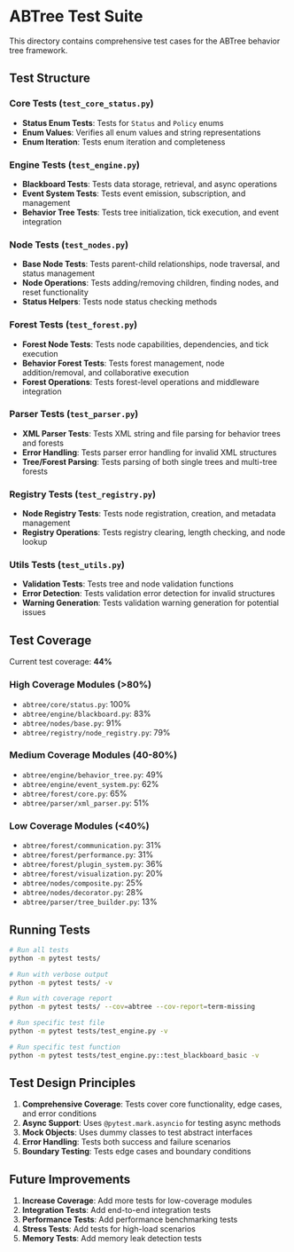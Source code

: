 # ABTree Test Suite

This directory contains comprehensive test cases for the ABTree behavior tree framework.

## Test Structure

### Core Tests (`test_core_status.py`)
- **Status Enum Tests**: Tests for `Status` and `Policy` enums
- **Enum Values**: Verifies all enum values and string representations
- **Enum Iteration**: Tests enum iteration and completeness

### Engine Tests (`test_engine.py`)
- **Blackboard Tests**: Tests data storage, retrieval, and async operations
- **Event System Tests**: Tests event emission, subscription, and management
- **Behavior Tree Tests**: Tests tree initialization, tick execution, and event integration

### Node Tests (`test_nodes.py`)
- **Base Node Tests**: Tests parent-child relationships, node traversal, and status management
- **Node Operations**: Tests adding/removing children, finding nodes, and reset functionality
- **Status Helpers**: Tests node status checking methods

### Forest Tests (`test_forest.py`)
- **Forest Node Tests**: Tests node capabilities, dependencies, and tick execution
- **Behavior Forest Tests**: Tests forest management, node addition/removal, and collaborative execution
- **Forest Operations**: Tests forest-level operations and middleware integration

### Parser Tests (`test_parser.py`)
- **XML Parser Tests**: Tests XML string and file parsing for behavior trees and forests
- **Error Handling**: Tests parser error handling for invalid XML structures
- **Tree/Forest Parsing**: Tests parsing of both single trees and multi-tree forests

### Registry Tests (`test_registry.py`)
- **Node Registry Tests**: Tests node registration, creation, and metadata management
- **Registry Operations**: Tests registry clearing, length checking, and node lookup

### Utils Tests (`test_utils.py`)
- **Validation Tests**: Tests tree and node validation functions
- **Error Detection**: Tests validation error detection for invalid structures
- **Warning Generation**: Tests validation warning generation for potential issues

## Test Coverage

Current test coverage: **44%**

### High Coverage Modules (>80%)
- `abtree/core/status.py`: 100%
- `abtree/engine/blackboard.py`: 83%
- `abtree/nodes/base.py`: 91%
- `abtree/registry/node_registry.py`: 79%

### Medium Coverage Modules (40-80%)
- `abtree/engine/behavior_tree.py`: 49%
- `abtree/engine/event_system.py`: 62%
- `abtree/forest/core.py`: 65%
- `abtree/parser/xml_parser.py`: 51%

### Low Coverage Modules (<40%)
- `abtree/forest/communication.py`: 31%
- `abtree/forest/performance.py`: 31%
- `abtree/forest/plugin_system.py`: 36%
- `abtree/forest/visualization.py`: 20%
- `abtree/nodes/composite.py`: 25%
- `abtree/nodes/decorator.py`: 28%
- `abtree/parser/tree_builder.py`: 13%

## Running Tests

```bash
# Run all tests
python -m pytest tests/

# Run with verbose output
python -m pytest tests/ -v

# Run with coverage report
python -m pytest tests/ --cov=abtree --cov-report=term-missing

# Run specific test file
python -m pytest tests/test_engine.py -v

# Run specific test function
python -m pytest tests/test_engine.py::test_blackboard_basic -v
```

## Test Design Principles

1. **Comprehensive Coverage**: Tests cover core functionality, edge cases, and error conditions
2. **Async Support**: Uses `@pytest.mark.asyncio` for testing async methods
3. **Mock Objects**: Uses dummy classes to test abstract interfaces
4. **Error Handling**: Tests both success and failure scenarios
5. **Boundary Testing**: Tests edge cases and boundary conditions

## Future Improvements

1. **Increase Coverage**: Add more tests for low-coverage modules
2. **Integration Tests**: Add end-to-end integration tests
3. **Performance Tests**: Add performance benchmarking tests
4. **Stress Tests**: Add tests for high-load scenarios
5. **Memory Tests**: Add memory leak detection tests 